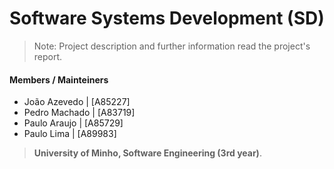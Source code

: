 # Software Systems Development (SD)

> Note: Project description and further information read the project's report.

#### Members / Mainteiners 

- João Azevedo    | [A85227]
- Pedro Machado | [A83719]
- Paulo Araujo | [A85729]
- Paulo Lima | [A89983]

>**University of Minho, Software Engineering (3rd year)**.
